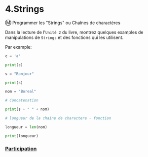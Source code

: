 # 4.Strings

:m: Programmer les "Strings" ou Chaînes de charactéres


Dans la lecture de l'`Unité 2` du livre, montrez quelques examples de manipulations de `Strings` et des fonctions qui les utilisent.

Par example:

```python
c = 'a'

print(c)

s = "Bonjour"

print(s)

nom = "Boreal"

# Concatenation

print(s + " " + nom)

# longueur de la chaine de charactere - fonction

longueur = len(nom)

print(longueur)

```

### [Participation](.scripts/Participation.md)
